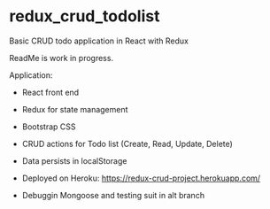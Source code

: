 # redux_crud_todolist
Basic CRUD todo application in React with Redux

ReadMe is work in progress.

Application:

- React front end
- Redux for state management
- Bootstrap CSS
- CRUD actions for Todo list (Create, Read, Update, Delete)
- Data persists in localStorage
- Deployed on Heroku: https://redux-crud-project.herokuapp.com/

- Debuggin Mongoose and testing suit in alt branch
